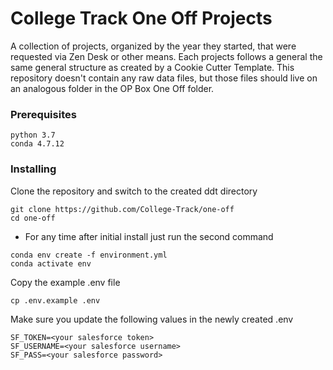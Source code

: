 # College Track One Off Projects

A collection of projects, organized by the year they started, that were requested via Zen Desk or other means. Each projects follows a general the same general structure as created by a Cookie Cutter Template. This repository doesn't contain any raw data files, but those files should live on an analogous folder in the OP Box One Off folder.

### Prerequisites

```
python 3.7
conda 4.7.12
```


### Installing
Clone the repository and switch to the created ddt directory
```
git clone https://github.com/College-Track/one-off
cd one-off
```

* For any time after initial install just run the second command
```
conda env create -f environment.yml
conda activate env
```

Copy the example .env file
```
cp .env.example .env
```

Make sure you update the following values in the newly created .env
```
SF_TOKEN=<your salesforce token>
SF_USERNAME=<your salesforce username>
SF_PASS=<your salesforce password>
```

